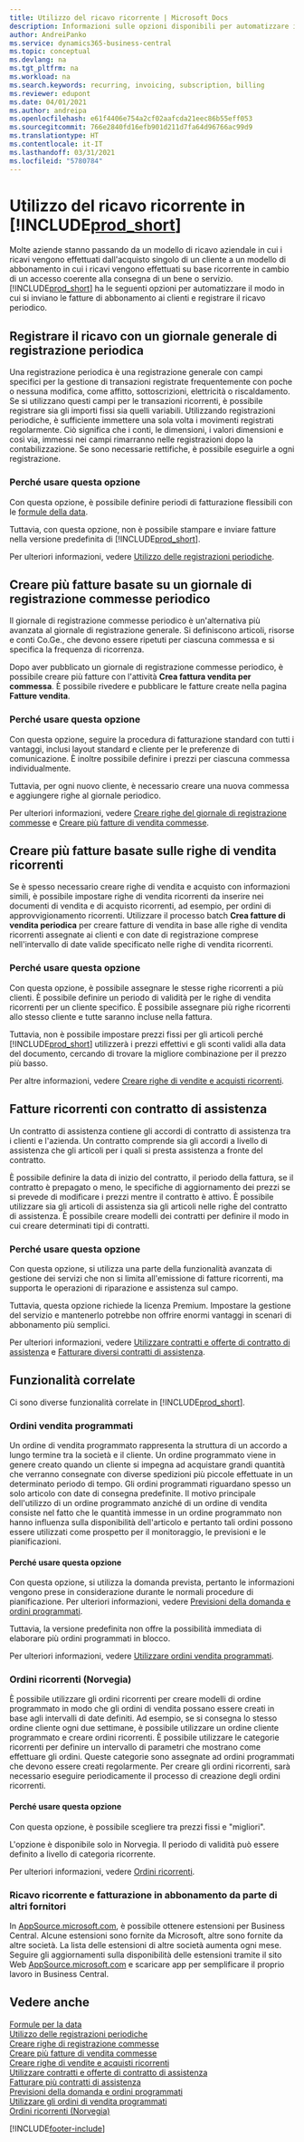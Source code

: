 ```yaml
---
title: Utilizzo del ricavo ricorrente | Microsoft Docs
description: Informazioni sulle opzioni disponibili per automatizzare il modo in cui si inviano le fatture di abbonamento ai clienti e registrare il ricavo periodico.
author: AndreiPanko
ms.service: dynamics365-business-central
ms.topic: conceptual
ms.devlang: na
ms.tgt_pltfrm: na
ms.workload: na
ms.search.keywords: recurring, invoicing, subscription, billing
ms.reviewer: edupont
ms.date: 04/01/2021
ms.author: andreipa
ms.openlocfilehash: e61f4406e754a2cf02aafcda21eec86b55eff053
ms.sourcegitcommit: 766e2840fd16efb901d211d7fa64d96766ac99d9
ms.translationtype: HT
ms.contentlocale: it-IT
ms.lasthandoff: 03/31/2021
ms.locfileid: "5780784"
---
```

# <a name="work-with-recurring-revenue-in-prod_short"></a>Utilizzo del ricavo ricorrente in [!INCLUDE[prod_short](includes/prod_short.md)]

Molte aziende stanno passando da un modello di ricavo aziendale in cui i ricavi vengono effettuati dall'acquisto singolo di un cliente a un modello di abbonamento in cui i ricavi vengono effettuati su base ricorrente in cambio di un accesso coerente alla consegna di un bene o servizio.
[!INCLUDE[prod_short](includes/prod_short.md)] ha le seguenti opzioni per automatizzare il modo in cui si inviano le fatture di abbonamento ai clienti e registrare il ricavo periodico. 

## <a name="register-revenue-with-a-recurring-general-journal"></a>Registrare il ricavo con un giornale generale di registrazione periodica

Una registrazione periodica è una registrazione generale con campi specifici per la gestione di transazioni registrate frequentemente con poche o nessuna modifica, come affitto, sottoscrizioni, elettricità o riscaldamento. Se si utilizzano questi campi per le transazioni ricorrenti, è possibile registrare sia gli importi fissi sia quelli variabili. Utilizzando registrazioni periodiche, è sufficiente immettere una sola volta i movimenti registrati regolarmente. Ciò significa che i conti, le dimensioni, i valori dimensioni e così via, immessi nei campi rimarranno nelle registrazioni dopo la contabilizzazione. Se sono necessarie rettifiche, è possibile eseguirle a ogni registrazione.

### <a name="why-use-this-option"></a>Perché usare questa opzione

Con questa opzione, è possibile definire periodi di fatturazione flessibili con le [formule della data](ui-enter-date-ranges.md#using-date-formulas).

Tuttavia, con questa opzione, non è possibile stampare e inviare fatture nella versione predefinita di [!INCLUDE[prod_short](includes/prod_short.md)].  

Per ulteriori informazioni, vedere [Utilizzo delle registrazioni periodiche](ui-work-general-journals.md#working-with-recurring-journals).  

## <a name="create-multiple-invoices-based-on-a-recurring-job-journal"></a>Creare più fatture basate su un giornale di registrazione commesse periodico

Il giornale di registrazione commesse periodico è un'alternativa più avanzata al giornale di registrazione generale. Si definiscono articoli, risorse e conti Co.Ge., che devono essere ripetuti per ciascuna commessa e si specifica la frequenza di ricorrenza.  

Dopo aver pubblicato un giornale di registrazione commesse periodico, è possibile creare più fatture con l'attività **Crea fattura vendita per commessa**. È possibile rivedere e pubblicare le fatture create nella pagina **Fatture vendita**.

### <a name="why-use-this-option"></a>Perché usare questa opzione

Con questa opzione, seguire la procedura di fatturazione standard con tutti i vantaggi, inclusi layout standard e cliente per le preferenze di comunicazione. È inoltre possibile definire i prezzi per ciascuna commessa individualmente.

Tuttavia, per ogni nuovo cliente, è necessario creare una nuova commessa e aggiungere righe al giornale periodico. 

Per ulteriori informazioni, vedere [Creare righe del giornale di registrazione commesse](projects-how-record-job-usage.md#to-create-job-journal-lines-manually) e [Creare più fatture di vendita commesse](projects-how-invoice-jobs.md#to-create-multiple-job-sales-invoices).

## <a name="create-multiple-invoices-based-on-recurring-sales-lines"></a>Creare più fatture basate sulle righe di vendita ricorrenti

Se è spesso necessario creare righe di vendita e acquisto con informazioni simili, è possibile impostare righe di vendita ricorrenti da inserire nei documenti di vendita e di acquisto ricorrenti, ad esempio, per ordini di approvvigionamento ricorrenti. Utilizzare il processo batch **Crea fatture di vendita periodica** per creare fatture di vendita in base alle righe di vendita ricorrenti assegnate ai clienti e con date di registrazione comprese nell'intervallo di date valide specificato nelle righe di vendita ricorrenti.  

### <a name="why-use-this-option"></a>Perché usare questa opzione

Con questa opzione, è possibile assegnare le stesse righe ricorrenti a più clienti. È possibile definire un periodo di validità per le righe di vendita ricorrenti per un cliente specifico. È possibile assegnare più righe ricorrenti allo stesso cliente e tutte saranno incluse nella fattura.

Tuttavia, non è possibile impostare prezzi fissi per gli articoli perché [!INCLUDE[prod_short](includes/prod_short.md)] utilizzerà i prezzi effettivi e gli sconti validi alla data del documento, cercando di trovare la migliore combinazione per il prezzo più basso.  

Per altre informazioni, vedere [Creare righe di vendite e acquisti ricorrenti](sales-how-work-standard-lines.md).

## <a name="recurring-invoices-with-service-contract"></a>Fatture ricorrenti con contratto di assistenza

Un contratto di assistenza contiene gli accordi di contratto di assistenza tra i clienti e l'azienda. Un contratto comprende sia gli accordi a livello di assistenza che gli articoli per i quali si presta assistenza a fronte del contratto.  

È possibile definire la data di inizio del contratto, il periodo della fattura, se il contratto è prepagato o meno, le specifiche di aggiornamento dei prezzi se si prevede di modificare i prezzi mentre il contratto è attivo. È possibile utilizzare sia gli articoli di assistenza sia gli articoli nelle righe del contratto di assistenza.
È possibile creare modelli dei contratti per definire il modo in cui creare determinati tipi di contratti.  

### <a name="why-use-this-option"></a>Perché usare questa opzione

Con questa opzione, si utilizza una parte della funzionalità avanzata di gestione dei servizi che non si limita all'emissione di fatture ricorrenti, ma supporta le operazioni di riparazione e assistenza sul campo.

Tuttavia, questa opzione richiede la licenza Premium. Impostare la gestione del servizio e mantenerlo potrebbe non offrire enormi vantaggi in scenari di abbonamento più semplici.  

Per ulteriori informazioni, vedere [Utilizzare contratti e offerte di contratto di assistenza](service-how-to-create-service-contracts-and-service-contract-quotes.md) e [Fatturare diversi contratti di assistenza](service-how-create-invoices.md#to-invoice-several-service-contracts).

## <a name="related-features"></a>Funzionalità correlate
Ci sono diverse funzionalità correlate in [!INCLUDE[prod_short](includes/prod_short.md)].

### <a name="blanket-sales-orders"></a>Ordini vendita programmati

Un ordine di vendita programmato rappresenta la struttura di un accordo a lungo termine tra la società e il cliente.
Un ordine programmato viene in genere creato quando un cliente si impegna ad acquistare grandi quantità che verranno consegnate con diverse spedizioni più piccole effettuate in un determinato periodo di tempo. Gli ordini programmati riguardano spesso un solo articolo con date di consegna predefinite. Il motivo principale dell'utilizzo di un ordine programmato anziché di un ordine di vendita consiste nel fatto che le quantità immesse in un ordine programmato non hanno influenza sulla disponibilità dell'articolo e pertanto tali ordini possono essere utilizzati come prospetto per il monitoraggio, le previsioni e le pianificazioni.

#### <a name="why-use-this-option"></a>Perché usare questa opzione

Con questa opzione, si utilizza la domanda prevista, pertanto le informazioni vengono prese in considerazione durante le normali procedure di pianificazione. Per ulteriori informazioni, vedere [Previsioni della domanda e ordini programmati](design-details-central-concepts-of-the-planning-system.md#demand-forecasts-and-blanket-orders).  

Tuttavia, la versione predefinita non offre la possibilità immediata di elaborare più ordini programmati in blocco.

Per ulteriori informazioni, vedere [Utilizzare ordini vendita programmati](sales-how-to-create-blanket-sales-orders.md).

### <a name="recurring-orders-norway"></a>Ordini ricorrenti (Norvegia)

È possibile utilizzare gli ordini ricorrenti per creare modelli di ordine programmato in modo che gli ordini di vendita possano essere creati in base agli intervalli di date definiti. Ad esempio, se si consegna lo stesso ordine cliente ogni due settimane, è possibile utilizzare un ordine cliente programmato e creare ordini ricorrenti.
È possibile utilizzare le categorie ricorrenti per definire un intervallo di parametri che mostrano come effettuare gli ordini. Queste categorie sono assegnate ad ordini programmati che devono essere creati regolarmente. Per creare gli ordini ricorrenti, sarà necessario eseguire periodicamente il processo di creazione degli ordini ricorrenti. 

#### <a name="why-use-this-option"></a>Perché usare questa opzione

Con questa opzione, è possibile scegliere tra prezzi fissi e "migliori".

L'opzione è disponibile solo in Norvegia. Il periodo di validità può essere definito a livello di categoria ricorrente.

Per ulteriori informazioni, vedere [Ordini ricorrenti](LocalFunctionality/Norway/recurring-orders.md).

### <a name="recurring-revenue-and-subscription-billing-by-other-providers"></a>Ricavo ricorrente e fatturazione in abbonamento da parte di altri fornitori

In [AppSource.microsoft.com](https://appsource.microsoft.com/), è possibile ottenere estensioni per Business Central. Alcune estensioni sono fornite da Microsoft, altre sono fornite da altre società. La lista delle estensioni di altre società aumenta ogni mese. Seguire gli aggiornamenti sulla disponibilità delle estensioni tramite il sito Web [AppSource.microsoft.com](https://go.microsoft.com/fwlink/?linkid=2081646) e scaricare app per semplificare il proprio lavoro in Business Central.  

## <a name="see-also"></a>Vedere anche

[Formule per la data](ui-enter-date-ranges.md#using-date-formulas)  
[Utilizzo delle registrazioni periodiche](ui-work-general-journals.md#working-with-recurring-journals)  
[Creare righe di registrazione commesse](projects-how-record-job-usage.md#to-create-job-journal-lines-manually)  
[Creare più fatture di vendita commesse](projects-how-invoice-jobs.md#to-create-multiple-job-sales-invoices)  
[Creare righe di vendite e acquisti ricorrenti](sales-how-work-standard-lines.md)  
[Utilizzare contratti e offerte di contratto di assistenza](service-how-to-create-service-contracts-and-service-contract-quotes.md)  
[Fatturare più contratti di assistenza](service-how-create-invoices.md#to-invoice-several-service-contracts)  
[Previsioni della domanda e ordini programmati](design-details-central-concepts-of-the-planning-system.md#demand-forecasts-and-blanket-orders)  
[Utilizzare gli ordini di vendita programmati](sales-how-to-create-blanket-sales-orders.md)  
[Ordini ricorrenti (Norvegia)](LocalFunctionality/Norway/recurring-orders.md)  


[!INCLUDE[footer-include](includes/footer-banner.md)]
